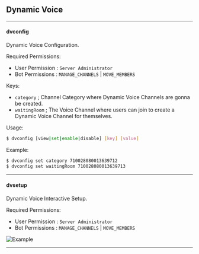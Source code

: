 
## Dynamic Voice

---
#### dvconfig
Dynamic Voice Configuration.

Required Permissions:
- User Permission : `Server Administrator`
- Bot Permissions : `MANAGE_CHANNELS` | `MOVE_MEMBERS`

Keys:
- `category` ; Channel Category where Dynamic Voice Channels are gonna be created.
- `waitingRoom` ; The Voice Channel where users can join to create a Dynamic Voice Channel for themselves.

Usage:
```bash
$ dvconfig [view|set|enable|disable] [key] [value]
```

Example:
```bash
$ dvconfig set category 710028080013639712
$ dvconfig set waitingRoom 710028080013639713
```

---
#### dvsetup
Dynamic Voice Interactive Setup.

Required Permissions:
- User Permission : `Server Administrator`
- Bot Permissions : `MANAGE_CHANNELS` | `MOVE_MEMBERS`

![Example](../../assets/dvsetup.png)

---